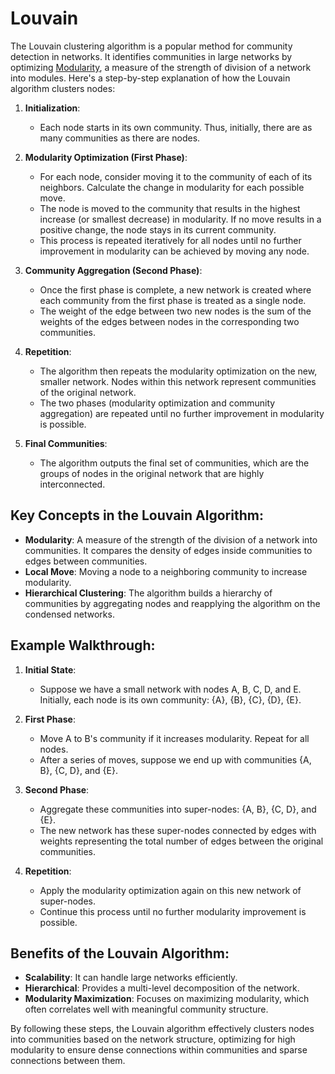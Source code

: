 # Louvain

The Louvain clustering algorithm is a popular method for community detection in networks. It identifies communities in large networks by optimizing [Modularity](Modularity.md), a measure of the strength of division of a network into modules. Here's a step-by-step explanation of how the Louvain algorithm clusters nodes:

1. **Initialization**:
   - Each node starts in its own community. Thus, initially, there are as many communities as there are nodes.

1. **Modularity Optimization (First Phase)**:
   - For each node, consider moving it to the community of each of its neighbors. Calculate the change in modularity for each possible move.
   - The node is moved to the community that results in the highest increase (or smallest decrease) in modularity. If no move results in a positive change, the node stays in its current community.
   - This process is repeated iteratively for all nodes until no further improvement in modularity can be achieved by moving any node.

3. **Community Aggregation (Second Phase)**:
   - Once the first phase is complete, a new network is created where each community from the first phase is treated as a single node.
   - The weight of the edge between two new nodes is the sum of the weights of the edges between nodes in the corresponding two communities.

4. **Repetition**:
   - The algorithm then repeats the modularity optimization on the new, smaller network. Nodes within this network represent communities of the original network.
   - The two phases (modularity optimization and community aggregation) are repeated until no further improvement in modularity is possible.

5. **Final Communities**:
   - The algorithm outputs the final set of communities, which are the groups of nodes in the original network that are highly interconnected.

## Key Concepts in the Louvain Algorithm:

- **Modularity**: A measure of the strength of the division of a network into communities. It compares the density of edges inside communities to edges between communities.
- **Local Move**: Moving a node to a neighboring community to increase modularity.
- **Hierarchical Clustering**: The algorithm builds a hierarchy of communities by aggregating nodes and reapplying the algorithm on the condensed networks.

## Example Walkthrough:

1. **Initial State**:
   - Suppose we have a small network with nodes A, B, C, D, and E. Initially, each node is its own community: {A}, {B}, {C}, {D}, {E}.

2. **First Phase**:
   - Move A to B's community if it increases modularity. Repeat for all nodes.
   - After a series of moves, suppose we end up with communities {A, B}, {C, D}, and {E}.

3. **Second Phase**:
   - Aggregate these communities into super-nodes: {A, B}, {C, D}, and {E}.
   - The new network has these super-nodes connected by edges with weights representing the total number of edges between the original communities.

4. **Repetition**:
   - Apply the modularity optimization again on this new network of super-nodes.
   - Continue this process until no further modularity improvement is possible.

## Benefits of the Louvain Algorithm:

- **Scalability**: It can handle large networks efficiently.
- **Hierarchical**: Provides a multi-level decomposition of the network.
- **Modularity Maximization**: Focuses on maximizing modularity, which often correlates well with meaningful community structure.

By following these steps, the Louvain algorithm effectively clusters nodes into communities based on the network structure, optimizing for high modularity to ensure dense connections within communities and sparse connections between them.
